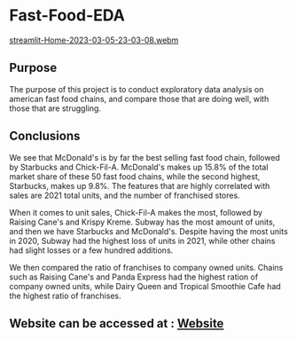 # Fast-Food-EDA
[streamlit-Home-2023-03-05-23-03-08.webm](https://user-images.githubusercontent.com/115895428/223022121-372efe76-6608-47d1-97b8-7cb3217c0f7f.webm)

## Purpose
The purpose of this project is to conduct exploratory data analysis on american fast food chains, and compare those that are doing well, with those that are struggling. 

## Conclusions
We see that McDonald's is by far the best selling fast food chain, followed by Starbucks and Chick-Fil-A. McDonald's makes up 15.8% of the total market share of these 50 fast food chains, while the second highest, Starbucks,  makes up 9.8%. The features that are highly correlated with sales are 2021 total units, and the number of franchised stores. 

When it comes to unit sales, Chick-Fil-A makes the most, followed by Raising Cane's and Krispy Kreme. Subway has the most amount of units, and then we have Starbucks and McDonald's. Despite having the most units in 2020, Subway had the highest loss of units in 2021, while other chains had slight losses or a few hundred additions. 

We then compared the ratio of franchises to company owned units. Chains such as Raising Cane's and Panda Express had the highest ration of company owned units, while Dairy Queen and Tropical Smoothie Cafe had the highest ratio of franchises. 

## Website can be accessed at : [Website](https://fast-food-eda.onrender.com)

